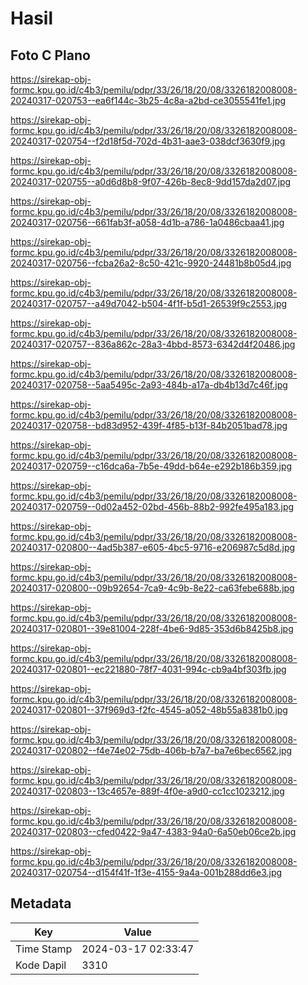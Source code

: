 # Hasil

## Foto C Plano

https://sirekap-obj-formc.kpu.go.id/c4b3/pemilu/pdpr/33/26/18/20/08/3326182008008-20240317-020753--ea6f144c-3b25-4c8a-a2bd-ce3055541fe1.jpg

https://sirekap-obj-formc.kpu.go.id/c4b3/pemilu/pdpr/33/26/18/20/08/3326182008008-20240317-020754--f2d18f5d-702d-4b31-aae3-038dcf3630f9.jpg

https://sirekap-obj-formc.kpu.go.id/c4b3/pemilu/pdpr/33/26/18/20/08/3326182008008-20240317-020755--a0d6d8b8-9f07-426b-8ec8-9dd157da2d07.jpg

https://sirekap-obj-formc.kpu.go.id/c4b3/pemilu/pdpr/33/26/18/20/08/3326182008008-20240317-020756--661fab3f-a058-4d1b-a786-1a0486cbaa41.jpg

https://sirekap-obj-formc.kpu.go.id/c4b3/pemilu/pdpr/33/26/18/20/08/3326182008008-20240317-020756--fcba26a2-8c50-421c-9920-24481b8b05d4.jpg

https://sirekap-obj-formc.kpu.go.id/c4b3/pemilu/pdpr/33/26/18/20/08/3326182008008-20240317-020757--a49d7042-b504-4f1f-b5d1-26539f9c2553.jpg

https://sirekap-obj-formc.kpu.go.id/c4b3/pemilu/pdpr/33/26/18/20/08/3326182008008-20240317-020757--836a862c-28a3-4bbd-8573-6342d4f20486.jpg

https://sirekap-obj-formc.kpu.go.id/c4b3/pemilu/pdpr/33/26/18/20/08/3326182008008-20240317-020758--5aa5495c-2a93-484b-a17a-db4b13d7c46f.jpg

https://sirekap-obj-formc.kpu.go.id/c4b3/pemilu/pdpr/33/26/18/20/08/3326182008008-20240317-020758--bd83d952-439f-4f85-b13f-84b2051bad78.jpg

https://sirekap-obj-formc.kpu.go.id/c4b3/pemilu/pdpr/33/26/18/20/08/3326182008008-20240317-020759--c16dca6a-7b5e-49dd-b64e-e292b186b359.jpg

https://sirekap-obj-formc.kpu.go.id/c4b3/pemilu/pdpr/33/26/18/20/08/3326182008008-20240317-020759--0d02a452-02bd-456b-88b2-992fe495a183.jpg

https://sirekap-obj-formc.kpu.go.id/c4b3/pemilu/pdpr/33/26/18/20/08/3326182008008-20240317-020800--4ad5b387-e605-4bc5-9716-e206987c5d8d.jpg

https://sirekap-obj-formc.kpu.go.id/c4b3/pemilu/pdpr/33/26/18/20/08/3326182008008-20240317-020800--09b92654-7ca9-4c9b-8e22-ca63febe688b.jpg

https://sirekap-obj-formc.kpu.go.id/c4b3/pemilu/pdpr/33/26/18/20/08/3326182008008-20240317-020801--39e81004-228f-4be6-9d85-353d6b8425b8.jpg

https://sirekap-obj-formc.kpu.go.id/c4b3/pemilu/pdpr/33/26/18/20/08/3326182008008-20240317-020801--ec221880-78f7-4031-994c-cb9a4bf303fb.jpg

https://sirekap-obj-formc.kpu.go.id/c4b3/pemilu/pdpr/33/26/18/20/08/3326182008008-20240317-020801--37f969d3-f2fc-4545-a052-48b55a8381b0.jpg

https://sirekap-obj-formc.kpu.go.id/c4b3/pemilu/pdpr/33/26/18/20/08/3326182008008-20240317-020802--f4e74e02-75db-406b-b7a7-ba7e6bec6562.jpg

https://sirekap-obj-formc.kpu.go.id/c4b3/pemilu/pdpr/33/26/18/20/08/3326182008008-20240317-020803--13c4657e-889f-4f0e-a9d0-cc1cc1023212.jpg

https://sirekap-obj-formc.kpu.go.id/c4b3/pemilu/pdpr/33/26/18/20/08/3326182008008-20240317-020803--cfed0422-9a47-4383-94a0-6a50eb06ce2b.jpg

https://sirekap-obj-formc.kpu.go.id/c4b3/pemilu/pdpr/33/26/18/20/08/3326182008008-20240317-020754--d154f41f-1f3e-4155-9a4a-001b288dd6e3.jpg


## Metadata

| Key        | Value               |
| ---------- | ------------------- |
| Time Stamp | 2024-03-17 02:33:47 |
| Kode Dapil | 3310                |



